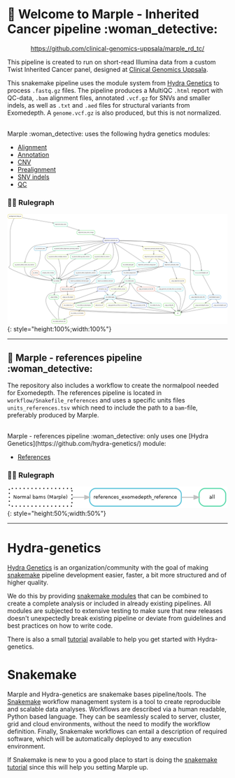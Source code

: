 # :snake: Welcome to Marple - Inherited Cancer pipeline :woman_detective:

<p align="center">
<a href="https://github.com/clinical-genomics-uppsala/marple_rd_tc/">https://github.com/clinical-genomics-uppsala/marple_rd_tc/</a>
</p>

This pipeline is created to run on short-read Illumina data from a custom Twist Inherited Cancer panel, designed at [Clinical Genomics Uppsala](https://www.scilifelab.se/units/clinical-genomics-uppsala/#https://www.cgu.igp.uu.se).

This snakemake pipeline uses the module system from [Hydra Genetics](https://github.com/hydra-genetics/) to process `.fastq.gz` files. The pipeline produces a MultiQC `.html` report with QC-data, `.bam` alignment files, annotated `.vcf.gz` for SNVs and smaller indels, as well as `.txt` and `.aed` files for structural variants from Exomedepth. A `genome.vcf.gz` is also produced, but this is not normalized.

<br />
Marple :woman_detective: uses the following hydra genetics modules:

- [Alignment](https://github.com/hydra-genetics/alignment/tree/v0.4.0)
- [Annotation](https://github.com/hydra-genetics/annotation/tree/v0.3.0)
- [CNV](https://github.com/hydra-genetics/cnv_sv/tree/78f270c)
- [Prealignment](https://github.com/hydra-genetics/prealignment/tree/v1.0.0)
- [SNV indels](https://github.com/hydra-genetics/snv_indels/tree/3935ecf)
- [QC](https://github.com/hydra-genetics/qc/tree/ca947b1)


### :judge: Rulegraph 
![dag plot](includes/images/rulegraph.svg){: style="height:100%;width:100%"}

---
## :snake: Marple - references pipeline :woman_detective:
The repository also includes a workflow to create the normalpool needed for Exomedepth. The references pipeline is located in `workflow/Snakefile_references` and uses a specific units files `units_references.tsv` which need to include the path to a `bam`-file, preferably produced by Marple.

<br />
Marple - references pipeline :woman_detective: only uses one [Hydra Genetics](https://github.com/hydra-genetics/) module:

- [References](https://github.com/hydra-genetics/references/tree/907d302)

### :judge: Rulegraph

![dag plot](includes/images/rulegraph_ref.png){: style="height:50%;width:50%"}

---
# Hydra-genetics

[Hydra Genetics](https://github.com/hydra-genetics/) is an organization/community with the goal of making [snakemake](https://snakemake.readthedocs.io/en/stable/index.html) pipeline development easier, faster, a bit more structured and of higher quality.

We do this by providing [snakemake modules](https://snakemake.readthedocs.io/en/stable/snakefiles/modularization.html#modules) that can be combined to create a complete analysis or included in already existing pipelines. All modules are subjected to extensive testing to make sure that new releases doesn't unexpectedly break existing pipeline or deviate from guidelines and best practices on how to write code.

There is also a small [tutorial](https://hydra-genetics.readthedocs.io/en/latest/simple_pipeline/) available to help you get started with Hydra-genetics.

# Snakemake
Marple and Hydra-genetics are snakemake bases pipeline/tools. The [Snakemake](https://snakemake.readthedocs.io/en/stable/index.html) workflow management system is a tool to create reproducible and scalable data analyses. Workflows are described via a human readable, Python based language. They can be seamlessly scaled to server, cluster, grid and cloud environments, without the need to modify the workflow definition. Finally, Snakemake workflows can entail a description of required software, which will be automatically deployed to any execution environment. 

If Snakemake is new to you a good place to start is doing the [snakemake tutorial](https://snakemake.readthedocs.io/en/stable/tutorial/tutorial.html) since this will help you setting Marple up.


